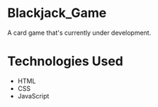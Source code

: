 # Blackjack_Game
A card game that's currently under development.

# Technologies Used
<ul>
  <li>HTML</li>
  <li>CSS</li>
  <li>JavaScript</li>
</ul>
